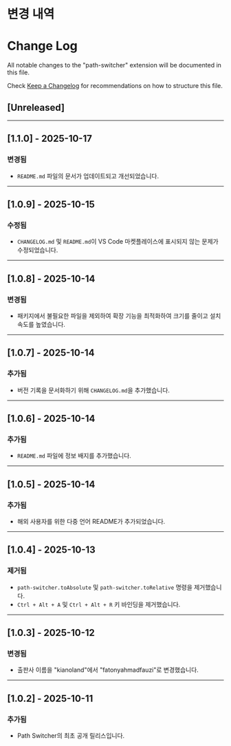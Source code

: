 # 변경 내역

# Change Log

All notable changes to the "path-switcher" extension will be documented in this file.

Check [Keep a Changelog](http://keepachangelog.com/) for recommendations on how to structure this file.

## [Unreleased]


---

## [1.1.0] - 2025-10-17

### 변경됨

- `README.md` 파일의 문서가 업데이트되고 개선되었습니다.

---

## [1.0.9] - 2025-10-15

### 수정됨

- `CHANGELOG.md` 및 `README.md`이 VS Code 마켓플레이스에 표시되지 않는 문제가 수정되었습니다.

---

## [1.0.8] - 2025-10-14

### 변경됨

- 패키지에서 불필요한 파일을 제외하여 확장 기능을 최적화하여 크기를 줄이고 설치 속도를 높였습니다.

---

## [1.0.7] - 2025-10-14

### 추가됨

- 버전 기록을 문서화하기 위해 `CHANGELOG.md`을 추가했습니다.

---

## [1.0.6] - 2025-10-14

### 추가됨

- `README.md` 파일에 정보 배지를 추가했습니다.

---

## [1.0.5] - 2025-10-14

### 추가됨

- 해외 사용자를 위한 다중 언어 README가 추가되었습니다.

---

## [1.0.4] - 2025-10-13

### 제거됨

- `path-switcher.toAbsolute` 및 `path-switcher.toRelative` 명령을 제거했습니다.
- `Ctrl + Alt + A` 및 `Ctrl + Alt + R` 키 바인딩을 제거했습니다.

---

## [1.0.3] - 2025-10-12

### 변경됨

- 출판사 이름을 "kianoland"에서 "fatonyahmadfauzi"로 변경했습니다.

---

## [1.0.2] - 2025-10-11

### 추가됨

- Path Switcher의 최초 공개 릴리스입니다.
